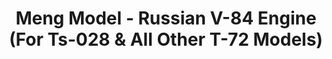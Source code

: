 ---
layout: product
title: "Meng Model - Russian V-84 Engine (For Ts-028 & All Other T-72 Models)"
price: "2800" 
desc: "N/A"
img_path: "/assets/img/MM-SPS-028.jpg"
brand: "N/A"
available: false
special_offer: false
new: false
soon: false
cat: "010000"
subcat: "011000"
subsubcat: "0N/A"
sifra: "MM-SPS-028"
popular: true
---
